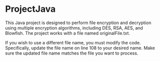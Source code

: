 # ProjectJava
This Java project is designed to perform file encryption and decryption using multiple encryption algorithms, including DES, RSA, AES, and Blowfish. The project works with a file named originalFile.txt.

If you wish to use a different file name, you must modify the code. Specifically, update the file name on line 108 to your desired name. Make sure the updated file name matches the file you want to process.
